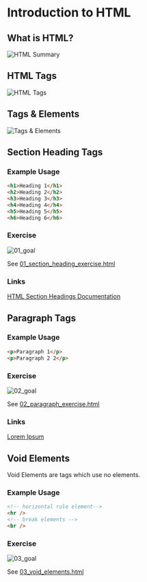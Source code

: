 # Introduction to HTML

## What is HTML?

![HTML Summary](./img/what_is_html.png)

## HTML Tags

![HTML Tags](./img/all_html_tags.png)

## Tags & Elements

![Tags & Elements](./img/tags_vs_elements.png)

## Section Heading Tags

### Example Usage

```html
<h1>Heading 1</h1>
<h2>Heading 2</h2>
<h3>Heading 3</h3>
<h4>Heading 4</h4>
<h5>Heading 5</h5>
<h6>Heading 6</h6>
```

### Exercise

![01_goal](./img/01_goal.png)

See [01_section_heading_exercise.html](./src/01_section_heading_exercise.html)

### Links

[HTML Section Headings Documentation](https://developer.mozilla.org/en-US/docs/Web/HTML/Element/Heading_Elements)

## Paragraph Tags

### Example Usage

```html
<p>Paragraph 1</p>
<p>Paragraph 2 2</p>
```

### Exercise

![02_goal](./img/02_goal.png)

See [02_paragraph_exercise.html](./src/02_paragraph_exercise.html)

### Links

[Lorem Ipsum](www.lipsum.com)

## Void Elements

Void Elements are tags which use no elements.

### Example Usage

```html
<!-- horizontal rule element-->
<hr />
<!-- break elements -->
<br />
```

### Exercise

![03_goal](./img/03_goal.png)

See [03_void_elements.html](./src/03_void_elements_exercise.html)

